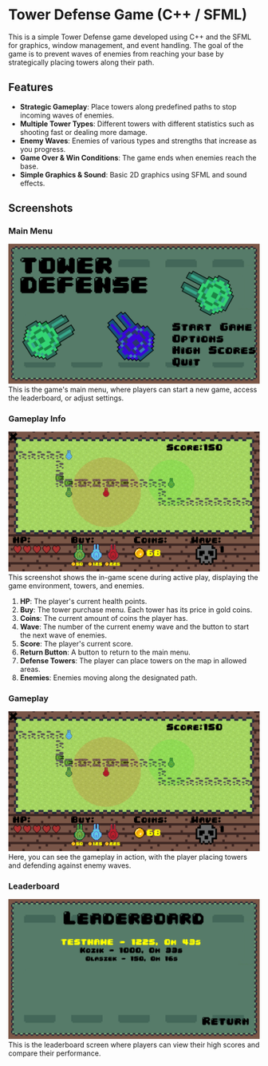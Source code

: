 # Tower Defense Game (C++ / SFML)

This is a simple Tower Defense game developed using C++ and the SFML for graphics, window management, and event handling. The goal of the game is to prevent waves of enemies from reaching your base by strategically placing towers along their path.

## Features

- **Strategic Gameplay**: Place towers along predefined paths to stop incoming waves of enemies.
- **Multiple Tower Types**: Different towers with different statistics such as shooting fast or dealing more damage.
- **Enemy Waves**: Enemies of various types and strengths that increase as you progress.
- **Game Over & Win Conditions**: The game ends when enemies reach the base.
- **Simple Graphics & Sound**: Basic 2D graphics using SFML and sound effects.

## Screenshots

### Main Menu
![Main Menu Screenshot](TowerDefense/Img/Readme/MainMenu.png)
This is the game's main menu, where players can start a new game, access the leaderboard, or adjust settings.

### Gameplay Info
![Gameplay Screenshot with Elements](TowerDefense/Img/Readme/Gameplay.png)
This screenshot shows the in-game scene during active play, displaying the game environment, towers, and enemies.
1. **HP**: The player's current health points.
2. **Buy**: The tower purchase menu. Each tower has its price in gold coins.
3. **Coins**: The current amount of coins the player has.
4. **Wave**: The number of the current enemy wave and the button to start the next wave of enemies.
5. **Score**: The player's current score.
6. **Return Button**: A button to return to the main menu.
7. **Defense Towers**: The player can place towers on the map in allowed areas.
8. **Enemies**: Enemies moving along the designated path.

### Gameplay
![Gameplay Screenshot](TowerDefense/Img/Readme/Gameplay.png)
Here, you can see the gameplay in action, with the player placing towers and defending against enemy waves.

### Leaderboard
![Leaderboard Screenshot](TowerDefense/Img/Readme/Leaderboard.png)
This is the leaderboard screen where players can view their high scores and compare their performance.
